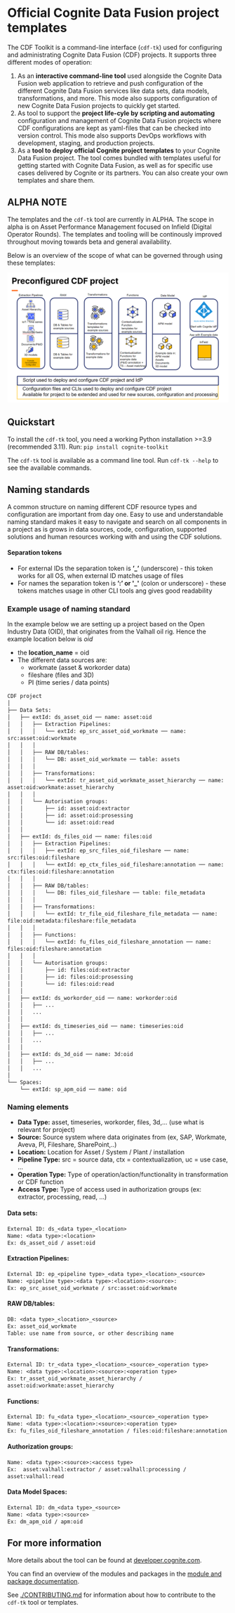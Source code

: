 # Official Cognite Data Fusion project templates

The CDF Toolkit is a command-line interface (`cdf-tk`) used for configuring and administrating Cognite Data
Fusion (CDF) projects.
It supports three different modes of operation:

1. As an **interactive command-line tool** used alongside the Cognite Data Fusion web application to retrieve and
   push configuration of the different Cognite Data Fusion services like data sets, data models, transformations,
   and more. This mode also supports configuration of new Cognite Data Fusion projects to quickly get started.
2. As tool to support the **project life-cyle by scripting and automating** configuration and management of Cognite Data
   Fusion projects where CDF configurations are kept as yaml-files that can be checked into version
   control. This mode also supports DevOps workflows with development, staging, and production projects.
3. As a **tool to deploy official Cognite project templates** to your Cognite Data Fusion project. The tool comes
   bundled with templates useful for getting started with Cognite Data Fusion, as well as for specific use cases
   delivered by Cognite or its partners. You can also create your own templates and share them.

## ALPHA NOTE

The templates and the `cdf-tk` tool are currently in ALPHA. The scope in alpha is on Asset
Performance Management focused on Infield (Digital Operator Rounds). The templates and tooling
will be continously improved throughout moving towards beta and general availability.

Below is an overview of the scope of what can be governed through using these templates:

![Overview of project templates](./static/overview.png "Overview")

## Quickstart

To install the `cdf-tk` tool, you need a working Python installation >=3.9 (recommended 3.11).
Run: `pip install cognite-toolkit`

The `cdf-tk` tool is available as a command line tool. Run `cdf-tk --help` to see the available commands.

## Naming standards

A common structure on naming different CDF resource types and configuration are important from day one. Easy to use and understandable naming standard makes it easy to navigate and search on all components in a project as is grows in data sources, code, configuration, supported solutions and human resources working with and using the CDF solutions.

#### Separation tokens

* For external IDs the separation token is **’_’**  (underscore)  - this token works for all OS, when external ID matches usage of files
* For names the separation token is **’:’ or '_'**  (colon or underscore)  - these tokens matches usage in other CLI tools ang gives good readability

### Example usage of naming standard

In the example below we are setting up a project  based on the Open Industry Data (OID), that originates from the Valhall oil rig. Hence the example location below is *oid*

* the **location_name** = oid
* The different data sources are:
  * workmate (asset & workorder data)
  * fileshare (files and 3D)
  * PI (time series / data points)

```
CDF project
│
├── Data Sets:
│   ├── extId: ds_asset_oid ── name: asset:oid
│   │   ├── Extraction Pipelines:
│   │   │   └── extId: ep_src_asset_oid_workmate ── name: src:asset:oid:workmate
│   │   │
│   │   ├── RAW DB/tables:
│   │   │   └── DB: asset_oid_workmate ── table: assets
│   │   │
│   │   ├── Transformations:
│   │   │   └── extId: tr_asset_oid_workmate_asset_hierarchy ── name: asset:oid:workmate:asset_hierarchy
│   │   │
│   │   └── Autorisation groups:
│   │       ├── id: asset:oid:extractor
│   │       ├── id: asset:oid:prosessing
│   │       └── id: asset:oid:read
│   │ 
│   ├── extId: ds_files_oid ── name: files:oid
│   │   ├── Extraction Pipelines:
│   │   │   ├── extId: ep_src_files_oid_fileshare ── name: src:files:oid:fileshare
│   │   │   └── extId: ep_ctx_files_oid_fileshare:annotation ── name: ctx:files:oid:fileshare:annotation
│   │   │
│   │   ├── RAW DB/tables:
│   │   │   └── DB: files_oid_fileshare ── table: file_metadata
│   │   │
│   │   ├── Transformations:
│   │   │   └── extId: tr_file_oid_fileshare_file_metadata ── name: file:oid:metadata:fileshare:file_metadata
│   │   │
│   │   ├── Functions:
│   │   │   └── extId: fu_files_oid_fileshare_annotation ── name: files:oid:fileshare:annotation
│   │   │
│   │   └── Autorisation groups:
│   │       ├── id: files:oid:extractor
│   │       ├── id: files:oid:prosessing
│   │       └── id: files:oid:read
│   │ 
│   ├── extId: ds_workorder_oid ── name: workorder:oid
│   │   ├── ...
│   │   ...
│   │
│   ├── extId: ds_timeseries_oid ── name: timeseries:oid
│   │   ├── ...
│   │   ... 
│   │
│   ├── extId: ds_3d_oid ── name: 3d:oid
│   │   ├── ...
│   │   ... 
│ 
└── Spaces:
    └── extId: sp_apm_oid ── name: oid
```


### Naming elements

* **Data Type:**  asset, timeseries, workorder, files, 3d,... (use what is relevant for project)
* **Source:**  Source system where data originates from (ex, SAP, Workmate, Aveva, PI, Fileshare, SharePoint,..)
* **Location:** Location for Asset / System / Plant / installation 
* **Pipeline Type:**  src = source data, ctx = contextualization, uc = use case, ...
* **Operation Type:** Type of operation/action/functionality in transformation or CDF function
* **Access Type:** Type of access used in authorization groups (ex: extractor, processing, read, ...)

#### Data sets:
```
External ID: ds_<data type>_<location>
Name: <data type>:<location>
Ex: ds_asset_oid / asset:oid 
```

#### Extraction Pipelines:
```
External ID: ep_<pipeline type>_<data type>_<location>_<source>
Name: <pipeline type>:<data type>:<location>:<source>:
Ex: ep_src_asset_oid_workmate / src:asset:oid:workmate 
```

#### RAW DB/tables:
```
DB: <data type>_<location>_<source>
Ex: asset_oid_workmate
Table: use name from source, or other describing name 
```

#### Transformations:
```
External ID: tr_<data type>_<location>_<source>_<operation type>
Name: <data type>:<location>:<source>:<operation type>
Ex: tr_asset_oid_workmate_asset_hierarchy / asset:oid:workmate:asset_hierarchy 
```

#### Functions:
```
External ID: fu_<data type>_<location>_<source>_<operation type>
Name: <data type>:<location>:<source>:<operation type>
Ex: fu_files_oid_fileshare_annotation / files:oid:fileshare:annotation
```

#### Authorization groups:
```
Name: <data type>:<source>:<access type>
Ex:  asset:valhall:extractor / asset:valhall:processing / asset:valhall:read  
```

#### Data Model Spaces:
```
External ID: dm_<data type>_<source>
Name: <data type>:<source>
Ex: dm_apm_oid / apm:oid 
```



## For more information

More details about the tool can be found at
[developer.cognite.com](http://developer.cognite.com/sdks/toolkit).

You can find an overview of the modules and packages in the
[module and package documentation](http://developer.cognite.com/sdks/toolkit/modules).

See [./CONTRIBUTING.md](./CONTRIBUTING.md) for information about how to contribute to the `cdf-tk` tool or
templates.
